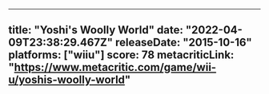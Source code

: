 
---
title: "Yoshi's Woolly World"
date: "2022-04-09T23:38:29.467Z"
releaseDate: "2015-10-16"
platforms: ["wiiu"]
score: 78
metacriticLink: "https://www.metacritic.com/game/wii-u/yoshis-woolly-world"
---
